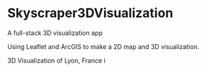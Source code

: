 # Skyscraper3DVisualization
A full-stack 3D visualization app

Using Leaflet and ArcGIS to make a 2D map and 3D visualization.

3D Visualization of Lyon, France
i[](images/Lyon.png)


